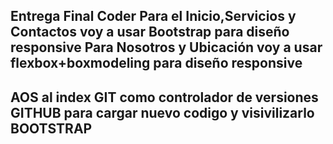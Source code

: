 Entrega Final Coder
Para el Inicio,Servicios y Contactos voy a usar Bootstrap para diseño responsive
Para Nosotros y Ubicación voy a usar flexbox+boxmodeling para diseño responsive
-------------
AOS al index
GIT como controlador de versiones
GITHUB para cargar nuevo codigo y visivilizarlo
BOOTSTRAP
-------------
